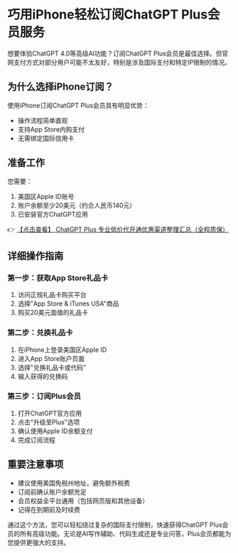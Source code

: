 # 巧用iPhone轻松订阅ChatGPT Plus会员服务

想要体验ChatGPT 4.0等高级AI功能？订阅ChatGPT Plus会员是最佳选择。但官网支付方式对部分用户可能不太友好，特别是涉及国际支付和特定IP限制的情况。

## 为什么选择iPhone订阅？

使用iPhone订阅ChatGPT Plus会员具有明显优势：
- 操作流程简单直观
- 支持App Store内购支付
- 无需绑定国际信用卡

## 准备工作
您需要：
1. 美国区Apple ID账号
2. 账户余额至少20美元（约合人民币140元）
3. 已安装官方ChatGPT应用

👉 [【点击查看】 ChatGPT Plus 专业低价代开通优惠渠道整理汇总（全程质保）](https://bit.ly/DaiKai)

## 详细操作指南

### 第一步：获取App Store礼品卡
1. 访问正规礼品卡购买平台
2. 选择"App Store & iTunes USA"商品
3. 购买20美元面值的礼品卡

### 第二步：兑换礼品卡
1. 在iPhone上登录美国区Apple ID
2. 进入App Store账户页面
3. 选择"兑换礼品卡或代码"
4. 输入获得的兑换码

### 第三步：订阅Plus会员
1. 打开ChatGPT官方应用
2. 点击"升级至Plus"选项
3. 确认使用Apple ID余额支付
4. 完成订阅流程

## 重要注意事项
- 建议使用美国免税州地址，避免额外税费
- 订阅前确认账户余额充足
- 会员权益全平台通用（包括网页版和其他设备）
- 记得在到期前及时续费

通过这个方法，您可以轻松绕过复杂的国际支付限制，快速获得ChatGPT Plus会员的所有高级功能。无论是AI写作辅助、代码生成还是专业问答，Plus会员都能为您提供更强大的支持。